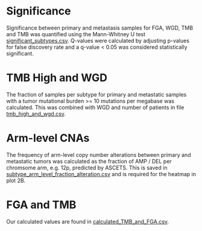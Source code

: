# Significance
Significance between primary and metastasis samples for FGA, WGD, TMB and TMB was quantified using the Mann-Whitney U test [significant_subtypes.csv](https://github.com/TomMakesThings/Genomics-II-Group/blob/main/Plot_2/Figure2B/significant_subtypes.csv). Q-values were calculated by adjusting p-values for false discovery rate and a q-value < 0.05 was considered statistically significant.

# TMB High and WGD
The fraction of samples per subtype for primary and metastatic samples with a tumor mutational burden >= 10 mutations per megabase was calculated. This was combined with WGD and number of patients in file [tmb_high_and_wgd.csv](https://github.com/TomMakesThings/Genomics-II-Group/blob/main/Plot_2/Figure2B/tmb_high_and_wgd.csv).

# Arm-level CNAs
The frequency of arm-level copy number alterations between primary and metastatic tumors was calculated as the fraction of AMP / DEL per chromsome arm, e.g. 12p, predicted by ASCETS. This is saved in [subtype_arm_level_fraction_alteration.csv](https://github.com/TomMakesThings/Genomics-II-Group/blob/main/Plot_2/Figure2B/subtype_arm_level_fraction_alteration.csv) and is required for the heatmap in plot 2B.

# FGA and TMB
Our calculated values are found in [calculated_TMB_and_FGA.csv](https://github.com/TomMakesThings/Genomics-II-Group/blob/main/Plot_2/FGA/calculated_TMB_and_FGA.csv).
